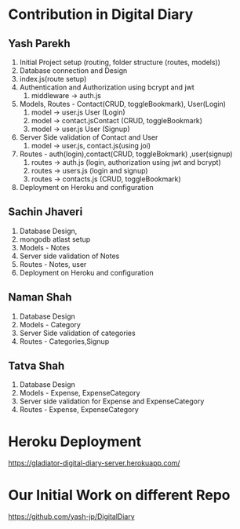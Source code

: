 # Contribution in Digital Diary

## Yash Parekh
1. Initial Project setup (routing, folder structure (routes, models))
2. Database connection and Design
3. index.js(route setup)
3. Authentication and Authorization using bcrypt and jwt
    1. middleware -> auth.js
4. Models, Routes - Contact(CRUD, toggleBookmark), User(Login)
    1. model -> user.js User (Login)
    2. model -> contact.jsContact (CRUD, toggleBookmark)
    3. model -> user.js User (Signup)
5. Server Side validation of Contact and User
    1. model -> user.js, contact.js(using joi)
6. Routes - auth(login),contact(CRUD, toggleBokmark) ,user(signup)
    1. routes -> auth.js (login, authorization using jwt and bcrypt)
    2. routes -> users.js (login and signup)
    3. routes -> contacts.js (CRUD, toggleBookmark)
7. Deployment on Heroku and configuration 

## Sachin Jhaveri
1. Database Design, 
2. mongodb atlast setup
3. Models - Notes
5. Server side validation of Notes
4. Routes - Notes, user
5. Deployment on Heroku and configuration

## Naman Shah
1. Database Design
2. Models - Category
3. Server Side validation of categories
4. Routes - Categories,Signup

## Tatva Shah
1. Database Design
2. Models - Expense, ExpenseCategory
3. Server side validation for Expense and ExpenseCategory
4. Routes - Expense, ExpenseCategory



# Heroku Deployment
 https://gladiator-digital-diary-server.herokuapp.com/

# Our Initial Work on different Repo
https://github.com/yash-jp/DigitalDiary
